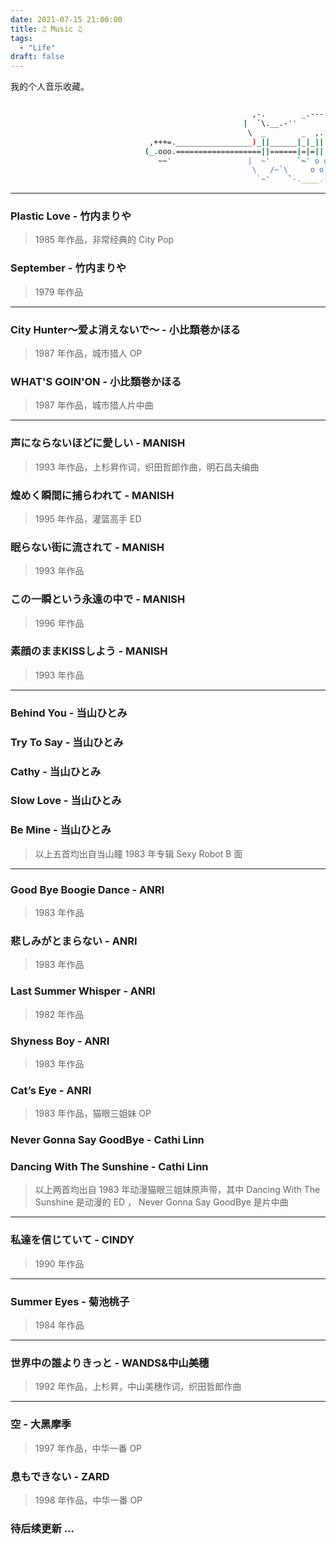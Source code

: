 ```yaml
---
date: 2021-07-15 21:00:00
title: ♫ Music ♫
tags:
  - "Life"
draft: false
---
```


我的个人音乐收藏。

<!--more-->

``` bash

                                                      ,-.        _.---._
                                                    |  `\.__.-''       `.
                                                     \  _        _  ,.   \
                               ,+++=._________________)_||______|_|_||    |
                              (_.ooo.===================||======|=|=||    |
                                 ~~'                 |  ~'      `~' o o  /
                                                      \   /~`\     o o  /
                                                       `~'    `-.____.-' 

```

---

### Plastic Love - 竹内まりや

> 1985 年作品，非常经典的 City Pop

### September - 竹内まりや

> 1979 年作品

---

### City Hunter～爱よ消えないで～ - 小比類巻かほる

> 1987 年作品，城市猎人 OP

### WHAT'S GOIN'ON - 小比類巻かほる

> 1987 年作品，城市猎人片中曲

---

### 声にならないほどに愛しい - MANISH

> 1993 年作品，上杉昇作词，织田哲郎作曲，明石昌夫编曲

### 煌めく瞬間に捕らわれて - MANISH

> 1995 年作品，灌篮高手 ED 

### 眠らない街に流されて - MANISH

> 1993 年作品

### この一瞬という永遠の中で - MANISH

> 1996 年作品

### 素顔のままKISSしよう - MANISH 

> 1993 年作品

---
 
### Behind You - 当山ひとみ

### Try To Say - 当山ひとみ

### Cathy - 当山ひとみ

### Slow Love - 当山ひとみ

### Be Mine - 当山ひとみ

> 以上五首均出自当山瞳 1983 年专辑 Sexy Robot B 面    

---

### Good Bye Boogie Dance - ANRI

> 1983 年作品

### 悲しみがとまらない - ANRI

> 1983 年作品

### Last Summer Whisper - ANRI

> 1982 年作品

### Shyness Boy - ANRI

> 1983 年作品

### Cat’s Eye - ANRI

> 1983 年作品，猫眼三姐妹 OP 

### Never Gonna Say GoodBye - Cathi Linn

### Dancing With The Sunshine - Cathi Linn

> 以上两首均出自 1983 年动漫猫眼三姐妹原声带，其中 Dancing With The Sunshine 是动漫的 ED ， Never Gonna Say GoodBye 是片中曲

---

### 私達を信じていて - CINDY

> 1990 年作品

---

### Summer Eyes - 菊池桃子

> 1984 年作品

---

### 世界中の誰よりきっと - WANDS&中山美穗

> 1992 年作品，上杉昇，中山美穗作词，织田哲郎作曲

---

### 空 - 大黑摩季

> 1997 年作品，中华一番 OP

### 息もできない - ZARD

> 1998 年作品，中华一番 OP 

### 待后续更新 ...
